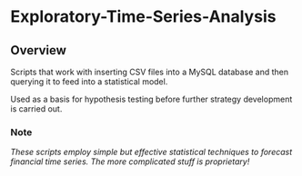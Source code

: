 # Exploratory-Time-Series-Analysis

## Overview
Scripts that work with inserting CSV files into a MySQL database and then querying it to feed into a statistical model.

Used as a basis for hypothesis testing before further strategy development is carried out.

### Note
*These scripts employ simple but effective statistical techniques to forecast financial time series. The more complicated stuff is proprietary!*

